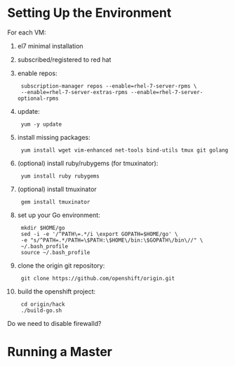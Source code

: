 # Setting Up the Environment
For each VM:

1. el7 minimal installation
1. subscribed/registered to red hat
1. enable repos:

        subscription-manager repos --enable=rhel-7-server-rpms \
        --enable=rhel-7-server-extras-rpms --enable=rhel-7-server-optional-rpms

1. update:

        yum -y update

1. install missing packages:

        yum install wget vim-enhanced net-tools bind-utils tmux git golang

1. (optional) install ruby/rubygems (for tmuxinator):

        yum install ruby rubygems

1. (optional) install tmuxinator

        gem install tmuxinator

1. set up your Go environment:

        mkdir $HOME/go
        sed -i -e '/^PATH\=.*/i \export GOPATH=$HOME/go' \
        -e "s/^PATH=.*/PATH=\$PATH:\$HOME\/bin:\$GOPATH\/bin\//" \
        ~/.bash_profile
        source ~/.bash_profile

1. clone the origin git repository:

        git clone https://github.com/openshift/origin.git

1. build the openshift project:

        cd origin/hack
        ./build-go.sh

Do we need to disable firewalld?

# Running a Master
